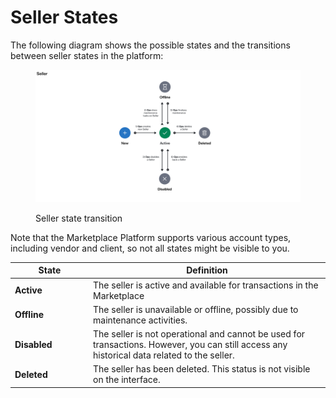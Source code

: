 # Seller States

The following diagram shows the possible states and the transitions between seller states in the platform:

<figure><img src="../../../.gitbook/assets/state_diagram_seller.png" alt=""><figcaption><p>Seller state transition</p></figcaption></figure>

Note that the Marketplace Platform supports various account types, including vendor and client, so not all states might be visible to you.

<table><thead><tr><th width="111">State</th><th>Definition</th></tr></thead><tbody><tr><td><strong>Active</strong></td><td>The seller is active and available for transactions in the Marketplace</td></tr><tr><td><strong>Offline</strong></td><td>The seller is unavailable or offline, possibly due to maintenance activities.</td></tr><tr><td><strong>Disabled</strong></td><td>The seller is not operational and cannot be used for transactions. However, you can still access any historical data related to the seller.</td></tr><tr><td><strong>Deleted</strong></td><td>The seller has been deleted. This status is not visible on the interface.</td></tr></tbody></table>
